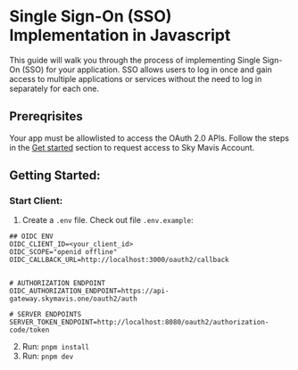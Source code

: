 # Single Sign-On (SSO) Implementation in Javascript

This guide will walk you through the process of implementing Single Sign-On (SSO) for your application. SSO allows users to log in once and gain access to multiple applications or services without the need to log in separately for each one.

## Prereqrisites

Your app must be allowlisted to access the OAuth 2.0 APIs. Follow the steps in the [Get started](https://docs.skymavis.com/docs/sma-get-started#get-started) section to request access to Sky Mavis Account.

## Getting Started:

### Start Client:

1. Create a `.env` file. Check out file `.env.example`:

```
## OIDC ENV
OIDC_CLIENT_ID=<your_client_id>
OIDC_SCOPE="openid offline"
OIDC_CALLBACK_URL=http://localhost:3000/oauth2/callback


# AUTHORIZATION ENDPOINT
OIDC_AUTHORIZATION_ENDPOINT=https://api-gateway.skymavis.one/oauth2/auth

# SERVER ENDPOINTS
SERVER_TOKEN_ENDPOINT=http://localhost:8080/oauth2/authorization-code/token
```

2. Run: `pnpm install`
3. Run: `pnpm dev`
